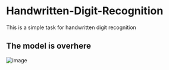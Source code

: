 # Handwritten-Digit-Recognition
This is a simple task for handwritten digit recognition  
## The model is overhere  
![image]()
